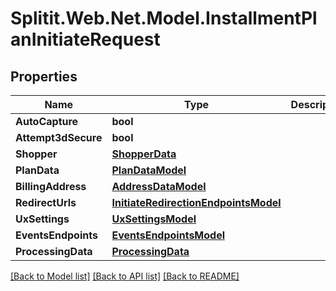 # Splitit.Web.Net.Model.InstallmentPlanInitiateRequest

## Properties

Name | Type | Description | Notes
------------ | ------------- | ------------- | -------------
**AutoCapture** | **bool** |  | 
**Attempt3dSecure** | **bool** |  | [optional] 
**Shopper** | [**ShopperData**](ShopperData.md) |  | [optional] 
**PlanData** | [**PlanDataModel**](PlanDataModel.md) |  | [optional] 
**BillingAddress** | [**AddressDataModel**](AddressDataModel.md) |  | [optional] 
**RedirectUrls** | [**InitiateRedirectionEndpointsModel**](InitiateRedirectionEndpointsModel.md) |  | [optional] 
**UxSettings** | [**UxSettingsModel**](UxSettingsModel.md) |  | [optional] 
**EventsEndpoints** | [**EventsEndpointsModel**](EventsEndpointsModel.md) |  | [optional] 
**ProcessingData** | [**ProcessingData**](ProcessingData.md) |  | [optional] 

[[Back to Model list]](../README.md#documentation-for-models) [[Back to API list]](../README.md#documentation-for-api-endpoints) [[Back to README]](../README.md)

